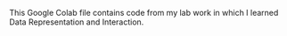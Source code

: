This Google Colab file contains code from my lab work in which I learned Data Representation and Interaction.

